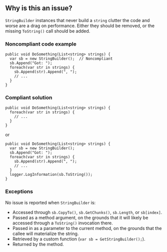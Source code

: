 ## Why is this an issue?
 
`StringBuilder` instances that never build a `string` clutter the code and worse are a drag on performance. Either they should be removed, or the missing `ToString()` call should be added.
 
### Noncompliant code example

    public void DoSomething(List<string> strings) {
      var sb = new StringBuilder();  // Noncompliant
      sb.Append("Got: ");
      foreach(var str in strings) {
        sb.Append(str).Append(", ");
        // ...
      }
    }

### Compliant solution

    public void DoSomething(List<string> strings) {
      foreach(var str in strings) {
        // ...
      }
    }

or

    public void DoSomething(List<string> strings) {
      var sb = new StringBuilder();
      sb.Append("Got: ");
      foreach(var str in strings) {
        sb.Append(str).Append(", ");
        // ...
      }
      logger.LogInformation(sb.ToString());
    }

### Exceptions
 
No issue is reported when `StringBuilder` is:
 
- Accessed through `sb.CopyTo()`, `sb.GetChunks()`, `sb.Length`, or `sb[index]`.
- Passed as a method argument, on the grounds that it will likely be accessed through a `ToString()` invocation there.
- Passed in as a parameter to the current method, on the grounds that the callee will materialize the string.
- Retrieved by a custom function (`var sb = GetStringBuilder();`).
- Returned by the method.